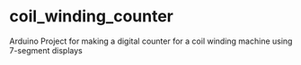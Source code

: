 # coil_winding_counter
Arduino Project for making a digital counter for a coil winding machine using 7-segment displays
